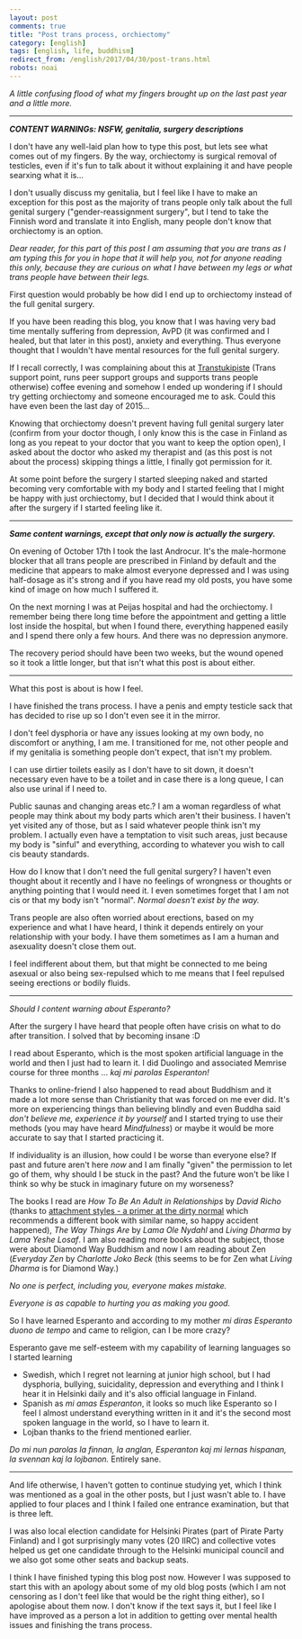 ```yaml
---
layout: post
comments: true
title: "Post trans process, orchiectomy"
category: [english]
tags: [english, life, buddhism]
redirect_from: /english/2017/04/30/post-trans.html
robots: noai
---
```


_A little confusing flood of what my fingers brought up on the last past year
and a little more._

---

**_CONTENT WARNINGs: NSFW, genitalia, surgery descriptions_**

I don't have any well-laid plan how to type this post, but lets see what comes
out of my fingers. By the way, orchiectomy is surgical removal of testicles,
even if it's fun to talk about it without explaining it and have people searxing
what it is...

I don't usually discuss my genitalia, but I feel like I have to make an
exception for this post as the majority of trans people only talk about the full
genital surgery ("gender-reassignment surgery", but I tend to take the Finnish
word and translate it into English, many people don't know that orchiectomy is
an option.

_Dear reader, for this part of this post I am assuming that you are trans as I
am typing this for you in hope that it will help you, not for anyone reading
this only, because they are curious on what I have between my legs or what trans
people have between their legs._

First question would probably be how did I end up to orchiectomy instead of the
full genital surgery.

If you have been reading this blog, you know that I was having very bad time
mentally suffering from depression, AvPD (it was confirmed and I healed, but
that later in this post), anxiety and everything. Thus everyone thought that I
wouldn't have mental resources for the full genital surgery.

If I recall correctly, I was complaining about this at
[Transtukipiste](https://transtukipiste.fi/in-english/) (Trans support point,
runs peer support groups and supports trans people otherwise) coffee evening and
somehow I ended up wondering if I should try getting orchiectomy and someone
encouraged me to ask. Could this have even been the last day of 2015...

Knowing that orchiectomy doesn't prevent having full genital surgery later
(confirm from your doctor though, I only know this is the case in Finland as
long as you repeat to your doctor that you want to keep the option open), I
asked about the doctor who asked my therapist and (as this post is not about the
process) skipping things a little, I finally got permission for it.

At some point before the surgery I started sleeping naked and started becoming
very comfortable with my body and I started feeling that I might be happy with
just orchiectomy, but I decided that I would think about it after the surgery if
I started feeling like it.

---

**_Same content warnings, except that only now is actually the surgery._**

On evening of October 17th I took the last Androcur. It's the male-hormone
blocker that all trans people are prescribed in Finland by default and the
medicine that appears to make almost everyone depressed and I was using
half-dosage as it's strong and if you have read my old posts, you have some kind
of image on how much I suffered it.

On the next morning I was at Peijas hospital and had the orchiectomy. I remember
being there long time before the appointment and getting a little lost inside
the hospital, but when I found there, everything happened easily and I spend
there only a few hours. And there was no depression anymore.

The recovery period should have been two weeks, but the wound opened so it took
a little longer, but that isn't what this post is about either.

---

What this post is about is how I feel.

I have finished the trans process. I have a penis and empty testicle sack that
has decided to rise up so I don't even see it in the mirror.

I don't feel dysphoria or have any issues looking at my own body, no discomfort
or anything, I am me. I transitioned for me, not other people and if my
genitalia is something people don't expect, that isn't my problem.

I can use dirtier toilets easily as I don't have to sit down, it doesn't
necessary even have to be a toilet and in case there is a long queue, I can also
use urinal if I need to.

Public saunas and changing areas etc.? I am a woman regardless of what people
may think about my body parts which aren't their business. I haven't yet visited
any of those, but as I said whatever people think isn't my problem. I actually
even have a temptation to visit such areas, just because my body is "sinful" and
everything, according to whatever you wish to call cis beauty standards.

<!-- This is possibly a little kinky. -->

How do I know that I don't need the full genital surgery? I haven't even thought
about it recently and I have no feelings of wrongness or thoughts or anything
pointing that I would need it. I even sometimes forget that I am not cis or that
my body isn't "normal". _Normal doesn't exist by the way._

Trans people are also often worried about erections, based on my experience and
what I have heard, I think it depends entirely on your relationship with your
body. I have them sometimes as I am a human and asexuality doesn't close them
out.

I feel indifferent about them, but that might be connected to me being asexual
or also being sex-repulsed which to me means that I feel repulsed seeing
erections or bodily fluids.

---

_Should I content warning about Esperanto?_

After the surgery I have heard that people often have crisis on what to do after
transition. I solved that by becoming insane :D

I read about Esperanto, which is the most spoken artificial language in the
world and then I just had to learn it. I did Duolingo and associated Memrise
course for three months ... <em lang="eo">kaj mi parolas Esperanton!</em>

Thanks to online-friend I also happened to read about Buddhism and it made a lot
more sense than Christianity that was forced on me ever did. It's more on
experiencing things than believing blindly and even Buddha said _don't believe
me, experience it by yourself_ and I started trying to use their methods (you
may have heard _Mindfulness_) or maybe it would be more accurate to say that I
started practicing it.

If individuality is an illusion, how could I be worse than everyone else? If
past and future aren't here _now_ and I am finally "given" the permission to let
go of them, why should I be stuck in the past? And the future won't be like I
think so why be stuck in imaginary future on my worseness?

The books I read are _How To Be An Adult in Relationships_ by _David Richo_
(thanks to
[attachment styles - a primer at the dirty normal](https://www.thedirtynormal.com/post/2010/06/21/attachment-styles-a-primer/)
which recommends a different book with similar name, so happy accident
happened), _The Way Things Are_ by _Lama Ole Nydahl_ and _Living Dharma_ by
_Lama Yeshe Losaf_. I am also reading more books about the subject, those were
about Diamond Way Buddhism and now I am reading about Zen (_Everyday Zen_ by
_Charlotte Joko Beck_ (this seems to be for Zen what _Living Dharma_ is for
Diamond Way.)

_No one is perfect, including you, everyone makes mistake._

_Everyone is as capable to hurting you as making you good._

So I have learned Esperanto and according to my mother <em lang="eo">mi diras
Esperanto duono de tempo</em> and came to religion, can I be more crazy?

Esperanto gave me self-esteem with my capability of learning languages so I
started learning

- Swedish, which I regret not learning at junior high school, but I had
  dysphoria, bullying, suicidality, depression and everything and I think I hear
  it in Helsinki daily and it's also official language in Finland.
- Spanish as <em lang="eo">mi amas Esperanton</em>, it looks so much like
  Esperanto so I feel I almost understand everything written in it and it's the
  second most spoken language in the world, so I have to learn it.
- Lojban thanks to the friend mentioned earlier.

<em lang="eo">Do mi nun parolas la finnan, la anglan, Esperanton kaj mi lernas
hispanan, la svennan kaj la lojbanon.</em> Entirely sane.

---

And life otherwise, I haven't gotten to continue studying yet, which I think was
mentioned as a goal in the other posts, but I just wasn't able to. I have
applied to four places and I think I failed one entrance examination, but that
is three left.

I was also local election candidate for Helsinki Pirates (part of Pirate Party
Finland) and I got surprisingly many votes (20 IIRC) and collective votes helped
us get one candidate through to the Helsinki municipal council and we also got
some other seats and backup seats.

I think I have finished typing this blog post now. However I was supposed to
start this with an apology about some of my old blog posts (which I am not
censoring as I don't feel like that would be the right thing either), so I
apologise about them now. I don't know if the text says it, but I feel like I
have improved as a person a lot in addition to getting over mental health issues
and finishing the trans process.
